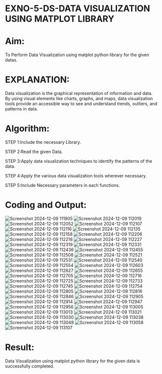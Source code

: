 # EXNO-5-DS-DATA VISUALIZATION USING MATPLOT LIBRARY

# Aim:
  To Perform Data Visualization using matplot python library for the given datas.

# EXPLANATION:
Data visualization is the graphical representation of information and data. By using visual elements like charts, graphs, and maps, data visualization tools provide an accessible way to see and understand trends, outliers, and patterns in data.

# Algorithm:
STEP 1:Include the necessary Library.

STEP 2:Read the given Data.

STEP 3:Apply data visualization techniques to identify the patterns of the data.

STEP 4:Apply the various data visualization tools wherever necessary.

STEP 5:Include Necessary parameters in each functions.

# Coding and Output:
![Screenshot 2024-12-09 111905](https://github.com/user-attachments/assets/24b3773f-db5f-4e17-9577-b5bb913142b8)
![Screenshot 2024-12-09 112019](https://github.com/user-attachments/assets/1fcd7b63-2c30-4875-9779-6a3020e80e5d)
![Screenshot 2024-12-09 112052](https://github.com/user-attachments/assets/8c482a62-f989-459d-a690-f96272059709)
![Screenshot 2024-12-09 112107](https://github.com/user-attachments/assets/e0261a47-d6f5-48dd-bec8-1a780a214e43)
![Screenshot 2024-12-09 112116](https://github.com/user-attachments/assets/68cc922b-3f68-427e-8213-46659cfc862b)
![Screenshot 2024-12-09 112135](https://github.com/user-attachments/assets/c6f7e02f-88ad-4eaf-9527-697db56d23e6)
![Screenshot 2024-12-09 112158](https://github.com/user-attachments/assets/768f0860-8368-49f1-8568-8592372b20dc)
![Screenshot 2024-12-09 112206](https://github.com/user-attachments/assets/f28051b5-d934-4d55-8f2d-2e1a4e2eccd6)
![Screenshot 2024-12-09 112218](https://github.com/user-attachments/assets/33f9ec7d-127f-4bee-a2d3-155a024a511d)
![Screenshot 2024-12-09 112227](https://github.com/user-attachments/assets/be64eadc-450b-4a4f-b5b9-84767fecf3ae)
![Screenshot 2024-12-09 112319](https://github.com/user-attachments/assets/daba697c-ea01-4af2-bf94-f4e7d0824e5d)
![Screenshot 2024-12-09 112331](https://github.com/user-attachments/assets/5086fdea-b9e7-4d67-adfd-8e92d6a8a595)
![Screenshot 2024-12-09 112436](https://github.com/user-attachments/assets/7a4896b8-a07e-461c-b8a4-999605db99d0)
![Screenshot 2024-12-09 112455](https://github.com/user-attachments/assets/8f335490-8008-417c-8296-8223da42295e)
![Screenshot 2024-12-09 112508](https://github.com/user-attachments/assets/e10bc0b5-25f5-452a-8beb-4121a7d8dce4)
![Screenshot 2024-12-09 112521](https://github.com/user-attachments/assets/d4b54d06-0700-4041-a0e0-c21408597c2a)
![Screenshot 2024-12-09 112531](https://github.com/user-attachments/assets/e075ee3e-e896-47e2-bb54-73d148376701)
![Screenshot 2024-12-09 112540](https://github.com/user-attachments/assets/130552b8-a501-4c84-bc0d-a3449fe4207f)
![Screenshot 2024-12-09 112554](https://github.com/user-attachments/assets/42a32e0e-0a06-483b-adcc-c889b5118e8c)
![Screenshot 2024-12-09 112603](https://github.com/user-attachments/assets/6beb7d1f-dbcb-4d73-bd52-77f7229af26c)
![Screenshot 2024-12-09 112627](https://github.com/user-attachments/assets/666c3f9c-0a94-44f5-83eb-2cb1236a7d73)
![Screenshot 2024-12-09 112655](https://github.com/user-attachments/assets/be30aa73-1728-4916-8792-7da49643acd6)
![Screenshot 2024-12-09 112705](https://github.com/user-attachments/assets/5b5a9bcd-8f58-45a6-89a5-fd4fa1c461cb)
![Screenshot 2024-12-09 112716](https://github.com/user-attachments/assets/dd5b7bfa-3f9b-4278-b82d-6a9b550fc132)
![Screenshot 2024-12-09 112725](https://github.com/user-attachments/assets/5a579615-201a-41a5-b674-5bce3e11729a)
![Screenshot 2024-12-09 112733](https://github.com/user-attachments/assets/55012371-d905-402e-a6fe-24a3e864162b)
![Screenshot 2024-12-09 112745](https://github.com/user-attachments/assets/84ef7918-496a-4f98-8ac9-2ad9c4559913)
![Screenshot 2024-12-09 112754](https://github.com/user-attachments/assets/6d0d5e45-dd8c-4d7f-9fef-948e86ac17df)
![Screenshot 2024-12-09 112805](https://github.com/user-attachments/assets/5a94dac1-b0d6-4e73-9118-be19c4d615f1)
![Screenshot 2024-12-09 112816](https://github.com/user-attachments/assets/58384978-8ba4-418e-81e3-70b457fddd77)
![Screenshot 2024-12-09 112846](https://github.com/user-attachments/assets/5427bcd9-549a-4e0c-a94e-48bcb570343a)
![Screenshot 2024-12-09 112905](https://github.com/user-attachments/assets/66884570-6295-4f9e-90bc-de2cf65d5099)
![Screenshot 2024-12-09 112914](https://github.com/user-attachments/assets/1235bf10-3879-49ed-8af2-8b3ed11feaf3)
![Screenshot 2024-12-09 112947](https://github.com/user-attachments/assets/45b77a5f-1750-4f5d-827a-69817aaf20c9)
![Screenshot 2024-12-09 112956](https://github.com/user-attachments/assets/49287048-5d77-4b2b-897e-6c84ff00c191)
![Screenshot 2024-12-09 113005](https://github.com/user-attachments/assets/7157c67f-8e61-4c7d-8f2d-c173d5a688fb)
![Screenshot 2024-12-09 113013](https://github.com/user-attachments/assets/3f5592c1-c010-4702-8dc7-3aa6f82749cb)
![Screenshot 2024-12-09 113021](https://github.com/user-attachments/assets/eec594b8-6c01-4688-807f-da8997324b2a)
![Screenshot 2024-12-09 113030](https://github.com/user-attachments/assets/8b33839f-d6ea-430d-adff-9c892de550f5)
![Screenshot 2024-12-09 113038](https://github.com/user-attachments/assets/141ce7a2-d367-4f9b-a2b1-1ded9289d2bb)
![Screenshot 2024-12-09 113048](https://github.com/user-attachments/assets/7da5a7fe-828b-4f55-b688-8c13aa59e03f)
![Screenshot 2024-12-09 113058](https://github.com/user-attachments/assets/7347e281-adad-4e81-b864-a7800b7abfd7)
![Screenshot 2024-12-09 113107](https://github.com/user-attachments/assets/eab0b013-ef31-4f87-82ff-451a89a6ff40)
# Result:
Data Visualization using matplot python library for the given data is successfully completed.

